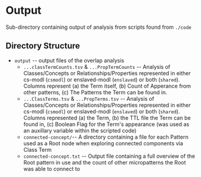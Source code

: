 # Output
Sub-directory containing output of analysis from scripts found from `./code`

## Directory Structure
* `output` -- output files of the overlap analysis
    * `...classTermCounts.tsv` & `...PropTermCounts` -- Analysis of Classes/Concepts or Relationships/Properties represented in either cs-modl (`csmodl`) or enslaved-modl (`enslaved`) or both (`shared`).  Columns represent (a) the Term itself, (b) Count of Apperance from other patterns, (c) The Patterns the Term can be found in.
    * `...ClassTerms.tsv` & `...PropTerms.tsv` -- Analysis of Classes/Concepts or Relationships/Properties represented in either cs-modl (`csmodl`) or enslaved-modl (`enslaved`) or both (`shared`).  Columns represented (a) the Term, (b) the TTL file the Term can be found in, (c) Boolean Flag for the Term's appearance (was used as an auxillary variable within the scripted code)
    * `connected-concept/`-- A directory containing a file for each Pattern used as a Root node when exploring connected components via Class Term
    * `connected-concept.txt` -- Output file containing a full overview of the Root pattern in use and the count of other micropatterns the Root was able to connect to